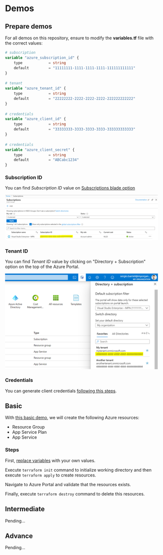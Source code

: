 # Demos

## Prepare demos

For all demos on this repository, ensure to modify the **variables.tf** file with the correct values:

```terraform
# subscription
variable "azure_subscription_id" {
    type            = string
    default         = "11111111-1111-1111-1111-111111111111"
}

# tenant
variable "azure_tenant_id" {
    type            = string
    default         = "22222222-2222-2222-2222-222222222222"
}

# credentials
variable "azure_client_id" {
    type            = string
    default         = "33333333-3333-3333-3333-333333333333"
}

# credentials
variable "azure_client_secret" {
    type            = string
    default         = "ABCabc1234"
}
```

### Subscription ID

You can find *Subscription ID* value on [Subscriptions blade option](https://portal.azure.com/#blade/Microsoft_Azure_Billing/SubscriptionsBlade)

![Subscriptions](/images/subscription.PNG)

### Tenant ID

You can find *Tenant ID* value by clicking on "Directory + Subscription" option on the top of the Azure Portal.

![Subscriptions](/images/tenant.PNG)

### Credentials

You can generate client credentials [following this steps](/docs/how-to-generate-client-credentials.md).

## Basic

With [this basic demo](/demos/app-service), we will create the following Azure resources:

- Resource Group
- App Service Plan
- App Service

### Steps

First, [replace variables](#prepare-demos) with your own values.

Execute `terraform init` command to initialize working directory and then execute `terraform apply` to create resources.

Navigate to Azure Portal and validate that the resources exists.

Finally, execute `terraform destroy` command to delete this resources.

## Intermediate

Pending...

## Advance

Pending...
